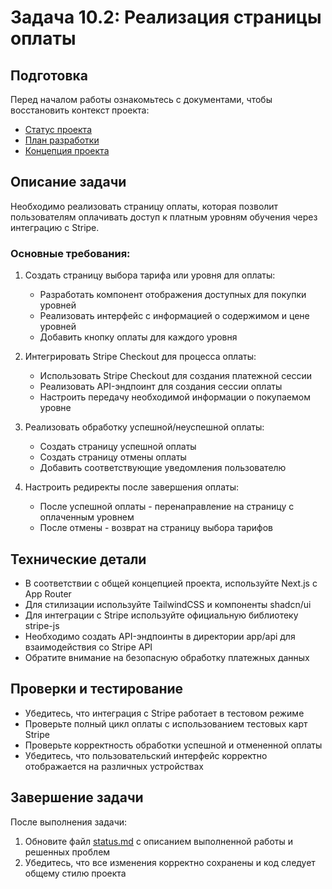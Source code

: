 # Задача 10.2: Реализация страницы оплаты

## Подготовка
Перед началом работы ознакомьтесь с документами, чтобы восстановить контекст проекта:
- [Статус проекта](../docs/status.md)
- [План разработки](../docs/development-plan.md)
- [Концепция проекта](../docs/bizlevel-concept.md)

## Описание задачи
Необходимо реализовать страницу оплаты, которая позволит пользователям оплачивать доступ к платным уровням обучения через интеграцию с Stripe. 

### Основные требования:
1. Создать страницу выбора тарифа или уровня для оплаты:
   - Разработать компонент отображения доступных для покупки уровней
   - Реализовать интерфейс с информацией о содержимом и цене уровней
   - Добавить кнопку оплаты для каждого уровня

2. Интегрировать Stripe Checkout для процесса оплаты:
   - Использовать Stripe Checkout для создания платежной сессии
   - Реализовать API-эндпоинт для создания сессии оплаты
   - Настроить передачу необходимой информации о покупаемом уровне 

3. Реализовать обработку успешной/неуспешной оплаты:
   - Создать страницу успешной оплаты
   - Создать страницу отмены оплаты
   - Добавить соответствующие уведомления пользователю

4. Настроить редиректы после завершения оплаты:
   - После успешной оплаты - перенаправление на страницу с оплаченным уровнем
   - После отмены - возврат на страницу выбора тарифов

## Технические детали
- В соответствии с общей концепцией проекта, используйте Next.js с App Router
- Для стилизации используйте TailwindCSS и компоненты shadcn/ui
- Для интеграции с Stripe используйте официальную библиотеку stripe-js
- Необходимо создать API-эндпоинты в директории app/api для взаимодействия со Stripe API
- Обратите внимание на безопасную обработку платежных данных

## Проверки и тестирование
- Убедитесь, что интеграция с Stripe работает в тестовом режиме
- Проверьте полный цикл оплаты с использованием тестовых карт Stripe
- Проверьте корректность обработки успешной и отмененной оплаты
- Убедитесь, что пользовательский интерфейс корректно отображается на различных устройствах

## Завершение задачи
После выполнения задачи:
1. Обновите файл [status.md](../docs/status.md) с описанием выполненной работы и решенных проблем
2. Убедитесь, что все изменения корректно сохранены и код следует общему стилю проекта 